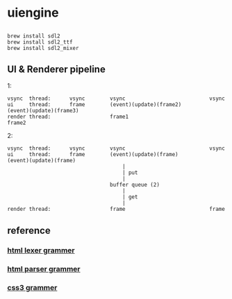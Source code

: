 # uiengine

## 
```
brew install sdl2
brew install sdl2_ttf
brew install sdl2_mixer
```

## UI & Renderer pipeline
1:
```
vsync  thread:      vsync        vsync                           vsync
ui     thread:      frame        (event)(update)(frame2)         (event)(update)(frame3)
render thread:                   frame1                          frame2
```

2:
```
vsync  thread:      vsync        vsync                           vsync
ui     thread:      frame        (event)(update)(frame)          (event)(update)(frame)
                                     |
                                     | put
                                     |
                                 buffer queue (2)
                                     |
                                     | get
                                     |
render thread:                   frame                           frame
```

## reference
### [html lexer grammer](https://github.com/antlr/grammars-v4/blob/master/html/HTMLLexer.g4)
### [html parser grammer](https://github.com/antlr/grammars-v4/blob/master/html/HTMLParser.g4)
### [css3 grammer](https://github.com/antlr/grammars-v4/blob/master/css3/css3.g4)
